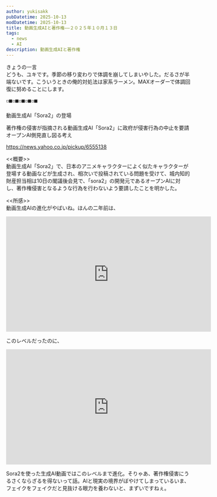 ```yaml
---
author: yukisakk
pubDatetime: 2025-10-13
modDatetime: 2025-10-13
title: 動画生成AIと著作権——２０２５年１０月１３日
tags:
  - news
  - AI
description: 動画生成AIと著作権
---
```


きょうの一言\
どうも、ユキです。季節の移り変わりで体調を崩してしまいやした。だるさが半端ないです。こういうときの俺的対処法は家系ラーメン。MAXオーダーで体調回復に努めることにします。

◽️◼️◽️◼️◽️◼️◽️◼️◽️◼️

動画生成AI「Sora2」の登場

著作権の侵害が指摘される動画生成AI「Sora2」に政府が侵害行為の中止を要請　オープンAI側見直し図る考え

https://news.yahoo.co.jp/pickup/6555138

<<概要>>\
動画生成AI「Sora2」で、日本のアニメキャラクターによく似たキャラクターが登場する動画などが生成され、相次いで投稿されている問題を受けて、城内知的財産担当相は10日の閣議後会見で、「sora2」の開発元であるオープンAIに対し、著作権侵害となるような行為を行わないよう要請したことを明かした。

<<所感>>\
動画生成AIの進化がやばいね。ほんの二年前は、

<iframe width="560" height="315" src="https://www.youtube.com/embed/XQr4Xklqzw8?si=W7Gx4XkjgvsPlqQd" title="YouTube video player" frameborder="0" allow="accelerometer; autoplay; clipboard-write; encrypted-media; gyroscope; picture-in-picture; web-share" referrerpolicy="strict-origin-when-cross-origin" allowfullscreen></iframe>

このレベルだったのに、

<iframe width="560" height="315" src="https://www.youtube.com/embed/HSKt1kcupBM?si=330GwFiyagBef6kP" title="YouTube video player" frameborder="0" allow="accelerometer; autoplay; clipboard-write; encrypted-media; gyroscope; picture-in-picture; web-share" referrerpolicy="strict-origin-when-cross-origin" allowfullscreen></iframe>

Sora2を使った生成AI動画ではこのレベルまで進化。そりゃあ、著作権侵害にうるさくならざるを得ないって話。AIと現実の境界がぼやけてしまっているいま、フェイクをフェイクだと見抜ける眼力を養わないと、まずいですねぇ。
